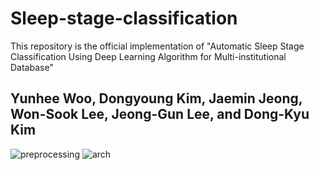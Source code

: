 # Sleep-stage-classification

This repository is the official implementation of "Automatic Sleep Stage Classification Using Deep Learning Algorithm for Multi-institutional Database"

Yunhee Woo, Dongyoung Kim, Jaemin Jeong, Won-Sook Lee, Jeong-Gun Lee, and Dong-Kyu Kim
-----------------------------------------------------------------------------------------------------------------------
![preprocessing](https://user-images.githubusercontent.com/39741011/209905155-8c94b5fe-92a8-4e6a-8cdf-8dd988f91bbb.png)
![arch](https://user-images.githubusercontent.com/39741011/209905158-5287c2a3-f019-46cc-a639-f4713cfabe08.png)

